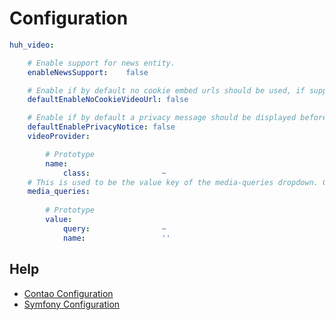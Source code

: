 # Configuration

```yaml
huh_video:

    # Enable support for news entity.
    enableNewsSupport:    false

    # Enable if by default no cookie embed urls should be used, if supported by the video provider. This can be overwritten on root pages.
    defaultEnableNoCookieVideoUrl: false

    # Enable if by default a privacy message should be displayed before playing the video. This can be overwritten on root pages.
    defaultEnablePrivacyNotice: false
    videoProvider:

        # Prototype
        name:
            class:                ~
    # This is used to be the value key of the media-queries dropdown. Changing this option will cause problems with already set up Videos and assigned media-query settings.
    media_queries:
    
        # Prototype
        value:
            query:                ~
            name:                 ''
```

## Help

* [Contao Configuration](https://docs.contao.org/manual/de/system/einstellungen/#config-yml)
* [Symfony Configuration](https://symfony.com/doc/3.4/configuration.html)